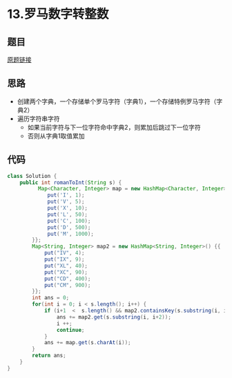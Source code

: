# 13.罗马数字转整数
## 题目
[原题链接](https://leetcode.com/problems/roman-to-integer/)

## 思路
* 创建两个字典，一个存储单个罗马字符（字典1），一个存储特例罗马字符（字典2）
* 遍历字符串字符
    * 如果当前字符与下一位字符命中字典2，则累加后跳过下一位字符
	* 否则从字典1取值累加

## 代码
```java
class Solution {
    public int romanToInt(String s) {
          Map<Character, Integer> map = new HashMap<Character, Integer>() {{
             put('I', 1);
             put('V', 5);
             put('X', 10);
             put('L', 50);
             put('C', 100);
             put('D', 500);
             put('M', 1000);
        }};
        Map<String, Integer> map2 = new HashMap<String, Integer>() {{
            put("IV", 4);
            put("IX", 9);
            put("XL", 40);
            put("XC", 90);
            put("CD", 400);
            put("CM", 900);
        }};
        int ans = 0;
        for(int i = 0; i < s.length(); i++) {
            if (i+1  <  s.length() && map2.containsKey(s.substring(i, i+2))) {
                ans += map2.get(s.substring(i, i+2));
                i ++;
                continue;
            }
            ans += map.get(s.charAt(i));
        }
        return ans;
    }
}
```